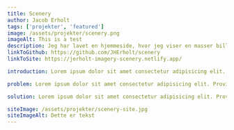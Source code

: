 ```yaml
---
title: Scenery
author: Jacob Erholt
tags: ['projekter', 'featured']
image: /assets/projekter/scenery.png
imageAlt: This is a test
description: Jeg har lavet en hjemmeside, hvor jeg viser en masser billeder jeg har taget på gåture, der er brugt HTML, CSS og JS.
linkToGithub: https://github.com/JHErholt/scenery
linkToSite: https://jerholt-imagery-scenery.netlify.app/

introduction: Lorem ipsum dolor sit amet consectetur adipisicing elit. Provident aliquam nisi ducimus aut, necessitatibus quidem? Odit mollitia aperiam aspernatur! Ratione officiis beatae sed voluptates facilis id cum optio, repellat veritatis!

problem: Lorem ipsum dolor sit amet consectetur adipisicing elit. Provident aliquam nisi ducimus aut, necessitatibus quidem? Odit mollitia aperiam aspernatur! Ratione officiis beatae sed voluptates facilis id cum optio, repellat veritatis!

solution: Lorem ipsum dolor sit amet consectetur adipisicing elit. Provident aliquam nisi ducimus aut, necessitatibus quidem? Odit mollitia aperiam aspernatur! Ratione officiis beatae sed voluptates facilis id cum optio, repellat veritatis!

siteImage: /assets/projekter/scenery-site.jpg
siteImageAlt: Dette er tekst
---
```


